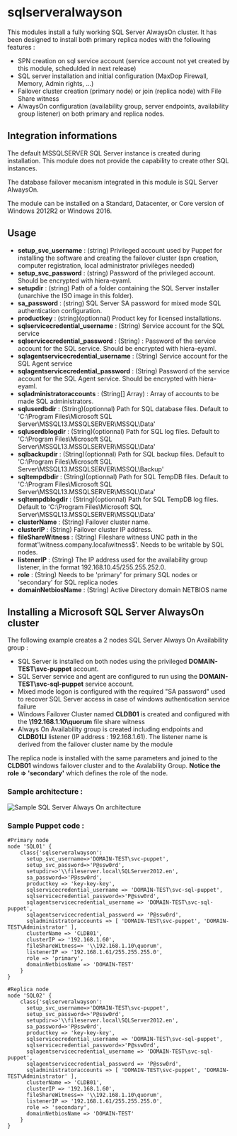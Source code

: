 # sqlserveralwayson #

This modules install a fully working SQL Server AlwaysOn cluster. It has been designed to install both primary replica nodes with the following features :
- SPN creation on sql service account (service account not yet created by this module, schedulded in next release)
- SQL server installation and initial configuration (MaxDop Firewall, Memory, Admin rights, ...)
- Failover cluster creation (primary node) or join (replica node) with File Share witness
- AlwaysOn configuration (availability group, server endpoints, availability group listener) on both primary and replica nodes.


## Integration informations
The default MSSQLSERVER SQL Server instance is created during installation. This module does not provide the capability to create other SQL instances.

The database failover mecanism integrated in this module is SQL Server AlwaysOn.

The module can be installed on a Standard, Datacenter, or Core version of Windows 2012R2 or Windows 2016.

## Usage
- **setup_svc_username** : (string) Privileged account used by Puppet for installing the software and creating the failover cluster (spn creation, computer registration, local administrator privilèges needed)
- **setup_svc_password** : (string) Password of the privileged account. Should be encrypted with hiera-eyaml.
- **setupdir** : (string) Path of a folder containing the SQL Server installer (unarchive the ISO image in this folder).
- **sa_password** : (string) SQL Server SA password for mixed mode SQL authentication configuration.
- **productkey** : (string)(optionnal) Product key for licensed installations.
- **sqlservicecredential_username** : (String) Service account for the SQL service
- **sqlservicecredential_password** : (String) :  Password of the service account for the SQL service. Should be encrypted with hiera-eyaml.
- **sqlagentservicecredential_username** : (String) Service account for the SQL Agent service
- **sqlagentservicecredential_password** : (String) Password of the service account for the SQL Agent service. Should be encrypted with hiera-eyaml.
- **sqladministratoraccounts** : (String[] Array) : Array of accounts to be made SQL administrators.
- **sqluserdbdir** : (String)(optionnal) Path for SQL database files. Default to 'C:\Program Files\Microsoft SQL Server\MSSQL13.MSSQLSERVER\MSSQL\Data'
- **sqluserdblogdir** : (String)(optionnal) Path for SQL log files. Default to 'C:\Program Files\Microsoft SQL Server\MSSQL13.MSSQLSERVER\MSSQL\Data'
- **sqlbackupdir** : (String)(optionnal) Path for SQL backup files. Default to 'C:\Program Files\Microsoft SQL Server\MSSQL13.MSSQLSERVER\MSSQL\Backup'
- **sqltempdbdir** : (String)(optionnal) Path for SQL TempDB files. Default to 'C:\Program Files\Microsoft SQL Server\MSSQL13.MSSQLSERVER\MSSQL\Data'
- **sqltempdblogdir** : (String)(optionnal) Path for SQL TempDB log files. Default to 'C:\Program Files\Microsoft SQL Server\MSSQL13.MSSQLSERVER\MSSQL\Data'
- **clusterName** : (String) Failover cluster name.
- **clusterIP** : (String) Failover cluster IP address.
- **fileShareWitness** : (String) Fileshare witness UNC path in the format'\\witness.company.local\witness$'. Needs to be writable by SQL nodes.
- **listenerIP** : (String) The IP address used for the availability group listener, in the format 192.168.10.45/255.255.252.0.
- **role** : (String) Needs to be 'primary' for primary SQL nodes or 'secondary' for SQL replica nodes
- **domainNetbiosName** : (String) Active Directory domain NETBIOS name


## Installing a Microsoft SQL Server AlwaysOn cluster
The following example creates a 2 nodes SQL Server Always On Availability group :
- SQL Server is installed on both nodes using the privileged **DOMAIN-TEST\svc-puppet** account.
- SQL Server service and agent are configured to run using the **DOMAIN-TEST\svc-sql-puppet** service account.
- Mixed mode logon is configured with the required "SA password" used to recover SQL Server access in case of windows authentication service failure
- Windows Failover Cluster named **CLDB01** is created and configured with the **\\192.168.1.10\quorum** file share witness
- Always On Availability group is created including endpoints and **CLDB01LI** listener (IP address : 192.168.1.61). The listener name is derived from the failover cluster name by the module

The replica node is installed with the same parameters and joined to the **CLDB01** windows failover cluster and to the Avalability Group. **Notice the role => 'secondary'** which defines the role of the node.

### Sample architecture :
![Sample SQL Server Always On architecture](https://virtualdesktopdevops.github.io/images/sql-server-always-on-architecture.jpg)

### Sample Puppet code :
~~~puppet
#Primary node
node 'SQL01' {
	class{'sqlserveralwayson':
	  setup_svc_username=>'DOMAIN-TEST\svc-puppet',
	  setup_svc_password=>'P@ssw0rd',
	  setupdir=>'\\fileserver.local\SQLServer2012.en',
	  sa_password=>'P@ssw0rd',
	  productkey => 'key-key-key',
	  sqlservicecredential_username => 'DOMAIN-TEST\svc-sql-puppet',
	  sqlservicecredential_password=>'P@ssw0rd',
	  sqlagentservicecredential_username => 'DOMAIN-TEST\svc-sql-puppet',
	  sqlagentservicecredential_password => 'P@ssw0rd',
	  sqladministratoraccounts => [ 'DOMAIN-TEST\svc-puppet', 'DOMAIN-TEST\Administrator' ],
	  clusterName => 'CLDB01',
	  clusterIP => '192.168.1.60',
	  fileShareWitness=> '\\192.168.1.10\quorum',
	  listenerIP => '192.168.1.61/255.255.255.0',
	  role => 'primary',
	  domainNetbiosName => 'DOMAIN-TEST'
	}
}

#Replica node
node 'SQL02' {
	class{'sqlserveralwayson':
	  setup_svc_username=>'DOMAIN-TEST\svc-puppet',
	  setup_svc_password=>'P@ssw0rd',
	  setupdir=>'\\fileserver.local\SQLServer2012.en',
	  sa_password=>'P@ssw0rd',
	  productkey => 'key-key-key',
	  sqlservicecredential_username => 'DOMAIN-TEST\svc-sql-puppet',
	  sqlservicecredential_password=>'P@ssw0rd',
	  sqlagentservicecredential_username => 'DOMAIN-TEST\svc-sql-puppet',
	  sqlagentservicecredential_password => 'P@ssw0rd',
	  sqladministratoraccounts => [ 'DOMAIN-TEST\svc-puppet', 'DOMAIN-TEST\Administrator' ],
	  clusterName => 'CLDB01',
	  clusterIP => '192.168.1.60',
	  fileShareWitness=> '\\192.168.1.10\quorum',
	  listenerIP => '192.168.1.61/255.255.255.0',
	  role => 'secondary',
	  domainNetbiosName => 'DOMAIN-TEST'
	}
}

~~~
